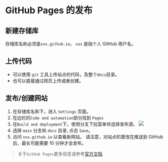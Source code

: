 # GitHub Pages 的发布

## 新建存储库
存储库名称必须是`xxx.github.io`，
`xxx` 是指个人 GitHub 用户名。

## 上传代码
* 可以使用 `git` 工具上传站点的代码，及整个`docs`目录。
* 也可以直接通过网页上传或者创建。

## 发布/创建网站
1. 在存储库名称下，进入 `Settings` 页面。
2. 在边栏的`Code and automation`部分找到 `Pages`
3. 在`Build and deployment`下，使用分支下拉菜单并选择发布源。
   ![](https://docs.github.com/assets/cb-47267/mw-1440/images/help/pages/publishing-source-drop-down.webp)
4. 选择 `main` 分支和 `docs` 目录, 点击 `Save`。
5. 访问 `xxx.github.io` 以查看新网站。 
   请注意，对站点的更改在推送到 GitHub 后，最长可能需要 10 分钟才会发布。

> 关于`GitHub Pages`更多信息请参考[官方文档](https://docs.github.com/zh/pages/quickstart)
